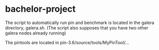 # bachelor-project

The script to automatically run pin and benchmark is located in the galera directory, galera.sh.
(The script also supposes that you have two other galera nodes already running)

The pintools are located in pin-3.6/source/tools/MyPinTool/...

